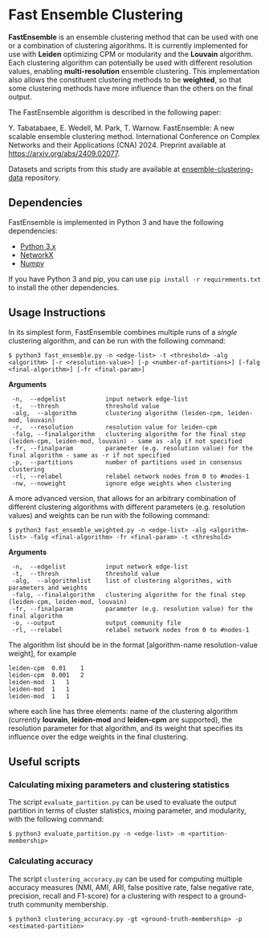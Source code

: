 # Fast Ensemble Clustering

**FastEnsemble** is an ensemble clustering method that can be used with one or a combination of clustering algorithms. It is currently implemented for use with **Leiden** optimizing CPM or modularity and the **Louvain** algorithm. Each clustering algorithm can potentially be used with different resolution values, enabling **multi-resolution** ensemble clustering. This implementation also allows the constituent clustering methods to be **weighted**, so that some clustering methods have more influence than the others on the final output.

The FastEnsemble algorithm is described in the following paper:

Y. Tabatabaee, E. Wedell, M. Park, T. Warnow. FastEnsemble: A new scalable ensemble clustering method. International Conference on Complex Networks and their Applications (CNA) 2024. Preprint available at https://arxiv.org/abs/2409.02077.

Datasets and scripts from this study are available at [ensemble-clustering-data](https://github.com/ytabatabaee/ensemble-clustering-data) repository.

## Dependencies
FastEnsemble is implemented in Python 3 and have the following dependencies:
- [Python 3.x](https://www.python.org)
- [NetworkX](https://networkx.org)
- [Numpy](https://numpy.org)

If you have Python 3 and pip, you can use `pip install -r requirements.txt` to install the other dependencies.

## Usage Instructions
In its simplest form, FastEnsemble combines multiple runs of a *single* clustering algorithm, and can be run with the following command:
```
$ python3 fast_ensemble.py -n <edge-list> -t <threshold> -alg <algorithm> [-r <resolution-value>] [-p <number-of-partitions>] [-falg <final-algorithm>] [-fr <final-param>]
```
**Arguments**
```
 -n,  --edgelist           input network edge-list
 -t,  --thresh             threshold value
 -alg,  --algorithm        clustering algorithm (leiden-cpm, leiden-mod, louvain)
 -r,  --resolution         resolution value for leiden-cpm
 -falg, --finalalgorithm   clustering algorithm for the final step (leiden-cpm, leiden-mod, louvain) - same as -alg if not specified
 -fr, --finalparam         parameter (e.g. resolution value) for the final algorithm - same as -r if not specified
 -p,  --partitions         number of partitions used in consensus clustering
 -rl, --relabel            relabel network nodes from 0 to #nodes-1
 -nw, --noweight           ignore edge weights when clustering
```
A more advanced version, that allows for an arbitrary combination of different clustering algorithms with different parameters (e.g. resolution values) and weights can be run with the following command:
```
$ python3 fast_ensemble_weighted.py -n <edge-list> -alg <algorithm-list> -falg <final-algorithm> -fr <final-param> -t <threshold>
```
**Arguments**
```
 -n,  --edgelist           input network edge-list
 -t,  --thresh             threshold value
 -alg,  --algorithmlist    list of clustering algorithms, with parameters and weights
 -falg, --finalalgorithm   clustering algorithm for the final step (leiden-cpm, leiden-mod, louvain)
 -fr, --finalparam         parameter (e.g. resolution value) for the final algorithm    
 -o, --output              output community file
 -rl, --relabel            relabel network nodes from 0 to #nodes-1
```
The algorithm list should be in the format [algorithm-name   resolution-value   weight], for example
```
leiden-cpm	0.01	1
leiden-cpm	0.001	2
leiden-mod	1	1
leiden-mod	1	1
leiden-mod	1	1
```
where each line has three elements: name of the clustering algorithm (currently **louvain**, **leiden-mod** and **leiden-cpm** are supported), the resolution parameter for that algorithm, and its weight that specifies its influence over the edge weights in the final clustering.

## Useful scripts

### Calculating mixing parameters and clustering statistics
The script `evaluate_partition.py` can be used to evaluate the output partition in terms of cluster statistics, mixing parameter, and modularity, with the following command:
```
$ python3 evaluate_partition.py -n <edge-list> -m <partition-membership>
```

### Calculating accuracy
The script `clustering_accuracy.py` can be used for computing multiple accuracy measures (NMI, AMI, ARI, false positive rate, false negative rate, precision, recall and F1-score) for a clustering with respect to a ground-truth community membership.
```
$ python3 clustering_accuracy.py -gt <ground-truth-membership> -p <estimated-partition>
```
